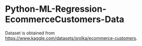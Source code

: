 # Python-ML-Regression-EcommerceCustomers-Data

Dataset is obtained from https://www.kaggle.com/datasets/srolka/ecommerce-customers.

